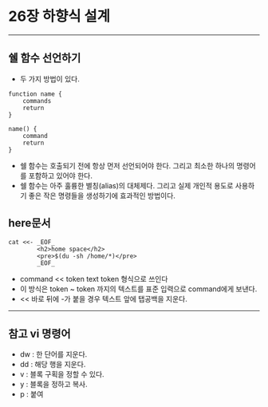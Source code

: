 # 26장 하향식 설계
***

## 쉘 함수 선언하기

* 두 가지 방법이 있다.
```
function name {
    commands
    return
}

name() {
    command
    return
}
```

* 쉘 함수는 호출되기 전에 항상 먼저 선언되어야 한다. 그리고 최소한 하나의 명령어를 포함하고 있어야 한다.
* 쉘 함수는 아주 훌륭한 별칭(alias)의 대체제다. 그리고 실제 개인적 용도로 사용하기 좋은 작은 명령들을 생성하기에
효과적인 방법이다.
## here문서

```
cat <<- _EOF_
		<h2>home space</h2>
		<pre>$(du -sh /home/*)</pre>
		_EOF_
```
* command << token
text 
token
형식으로 쓰인다
* 이 방식은 token ~ token 까지의 텍스트를 표준 입력으로 command에게 보낸다.
* << 바로 뒤에 -가 붙을 경우 텍스트 앞에 탭공백을 지운다.
***
## 참고 vi 명령어
* dw : 한 단어를 지운다.
* dd : 해당 행을 지운다.
* v : 블록 구획을 정할 수 있다.
* y : 블록을 정하고 복사.
* p : 붙여
